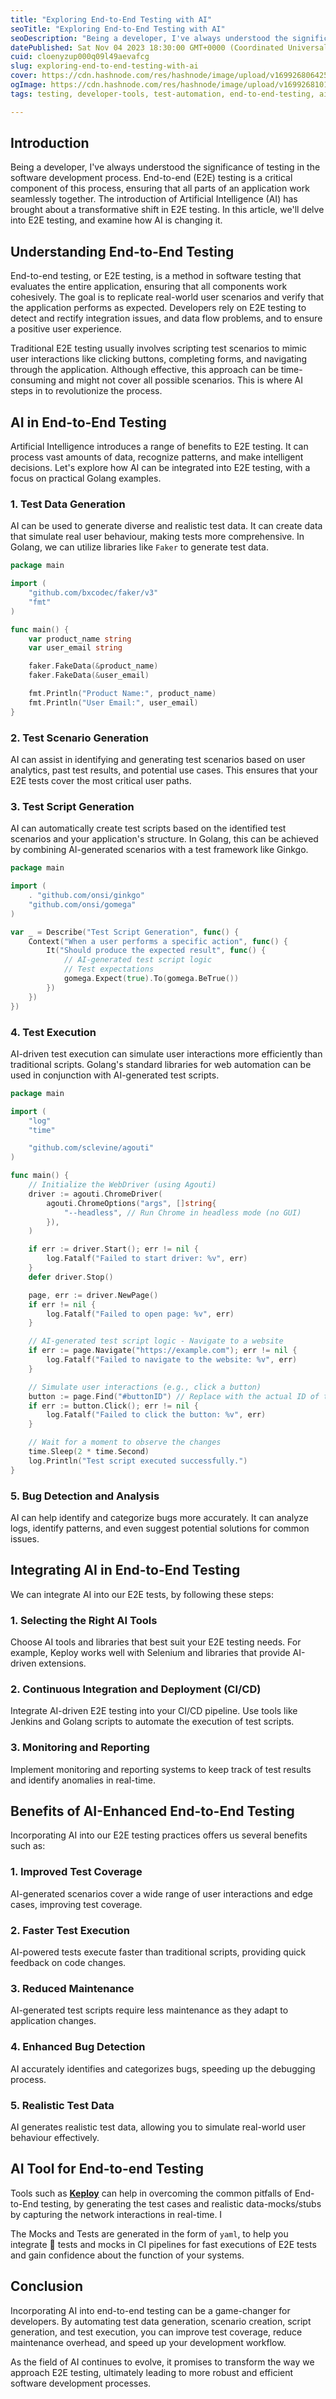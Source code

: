 ```yaml
---
title: "Exploring End-to-End Testing with AI"
seoTitle: "Exploring End-to-End Testing with AI"
seoDescription: "Being a developer, I've always understood the significance of testing in the software development process."
datePublished: Sat Nov 04 2023 18:30:00 GMT+0000 (Coordinated Universal Time)
cuid: cloenyzup000q09l49aevafcg
slug: exploring-end-to-end-testing-with-ai
cover: https://cdn.hashnode.com/res/hashnode/image/upload/v1699268064251/1017d926-a096-43bc-b6c2-adad629e0de6.png
ogImage: https://cdn.hashnode.com/res/hashnode/image/upload/v1699268101791/c0384b83-b6f9-4bba-8209-3434d52bbfbc.png
tags: testing, developer-tools, test-automation, end-to-end-testing, ai-tools

---
```


## Introduction

Being a developer, I've always understood the significance of testing in the software development process. End-to-end (E2E) testing is a critical component of this process, ensuring that all parts of an application work seamlessly together. The introduction of Artificial Intelligence (AI) has brought about a transformative shift in E2E testing. In this article, we'll delve into E2E testing, and examine how AI is changing it.

## Understanding End-to-End Testing

End-to-end testing, or E2E testing, is a method in software testing that evaluates the entire application, ensuring that all components work cohesively. The goal is to replicate real-world user scenarios and verify that the application performs as expected. Developers rely on E2E testing to detect and rectify integration issues, and data flow problems, and to ensure a positive user experience.

Traditional E2E testing usually involves scripting test scenarios to mimic user interactions like clicking buttons, completing forms, and navigating through the application. Although effective, this approach can be time-consuming and might not cover all possible scenarios. This is where AI steps in to revolutionize the process.

## AI in End-to-End Testing

Artificial Intelligence introduces a range of benefits to E2E testing. It can process vast amounts of data, recognize patterns, and make intelligent decisions. Let's explore how AI can be integrated into E2E testing, with a focus on practical Golang examples.

### 1\. Test Data Generation

AI can be used to generate diverse and realistic test data. It can create data that simulate real user behaviour, making tests more comprehensive. In Golang, we can utilize libraries like `Faker` to generate test data.

```go
package main

import (
    "github.com/bxcodec/faker/v3"
    "fmt"
)

func main() {
    var product_name string
    var user_email string

    faker.FakeData(&product_name)
    faker.FakeData(&user_email)

    fmt.Println("Product Name:", product_name)
    fmt.Println("User Email:", user_email)
}
```

### 2\. Test Scenario Generation

AI can assist in identifying and generating test scenarios based on user analytics, past test results, and potential use cases. This ensures that your E2E tests cover the most critical user paths.

### 3\. Test Script Generation

AI can automatically create test scripts based on the identified test scenarios and your application's structure. In Golang, this can be achieved by combining AI-generated scenarios with a test framework like Ginkgo.

```go
package main

import (
    . "github.com/onsi/ginkgo"
    "github.com/onsi/gomega"
)

var _ = Describe("Test Script Generation", func() {
    Context("When a user performs a specific action", func() {
        It("Should produce the expected result", func() {
            // AI-generated test script logic
            // Test expectations
            gomega.Expect(true).To(gomega.BeTrue())
        })
    })
})
```

### 4\. Test Execution

AI-driven test execution can simulate user interactions more efficiently than traditional scripts. Golang's standard libraries for web automation can be used in conjunction with AI-generated test scripts.

```go
package main

import (
	"log"
	"time"

	"github.com/sclevine/agouti"
)

func main() {
	// Initialize the WebDriver (using Agouti)
	driver := agouti.ChromeDriver(
		agouti.ChromeOptions("args", []string{
			"--headless", // Run Chrome in headless mode (no GUI)
		}),
	)

	if err := driver.Start(); err != nil {
		log.Fatalf("Failed to start driver: %v", err)
	}
	defer driver.Stop()

	page, err := driver.NewPage()
	if err != nil {
		log.Fatalf("Failed to open page: %v", err)
	}

	// AI-generated test script logic - Navigate to a website
	if err := page.Navigate("https://example.com"); err != nil {
		log.Fatalf("Failed to navigate to the website: %v", err)
	}

	// Simulate user interactions (e.g., click a button)
	button := page.Find("#buttonID") // Replace with the actual ID of the button
	if err := button.Click(); err != nil {
		log.Fatalf("Failed to click the button: %v", err)
	}

	// Wait for a moment to observe the changes
	time.Sleep(2 * time.Second)
	log.Println("Test script executed successfully.")
}
```

### 5\. Bug Detection and Analysis

AI can help identify and categorize bugs more accurately. It can analyze logs, identify patterns, and even suggest potential solutions for common issues.

## Integrating AI in End-to-End Testing

We can integrate AI into our E2E tests, by following these steps:

### 1\. Selecting the Right AI Tools

Choose AI tools and libraries that best suit your E2E testing needs. For example, Keploy works well with Selenium and libraries that provide AI-driven extensions.

### 2\. Continuous Integration and Deployment (CI/CD)

Integrate AI-driven E2E testing into your CI/CD pipeline. Use tools like Jenkins and Golang scripts to automate the execution of test scripts.

### 3\. Monitoring and Reporting

Implement monitoring and reporting systems to keep track of test results and identify anomalies in real-time.

## Benefits of AI-Enhanced End-to-End Testing

Incorporating AI into our E2E testing practices offers us several benefits such as:

### 1\. Improved Test Coverage

AI-generated scenarios cover a wide range of user interactions and edge cases, improving test coverage.

### 2\. Faster Test Execution

AI-powered tests execute faster than traditional scripts, providing quick feedback on code changes.

### 3\. Reduced Maintenance

AI-generated test scripts require less maintenance as they adapt to application changes.

### 4\. Enhanced Bug Detection

AI accurately identifies and categorizes bugs, speeding up the debugging process.

### 5\. Realistic Test Data

AI generates realistic test data, allowing you to simulate real-world user behaviour effectively.

## **AI Tool for End-to-end Testing**

Tools such as [**Keploy**](https://keploy.io/) can help in overcoming the common pitfalls of End-to-End testing, by generating the test cases and realistic data-mocks/stubs by capturing the network interactions in real-time. I

The Mocks and Tests are generated in the form of `yaml`, to help you integrate 🚀 tests and mocks in CI pipelines for fast executions of E2E tests and gain confidence about the function of your systems.

## Conclusion

Incorporating AI into end-to-end testing can be a game-changer for developers. By automating test data generation, scenario creation, script generation, and test execution, you can improve test coverage, reduce maintenance overhead, and speed up your development workflow.

As the field of AI continues to evolve, it promises to transform the way we approach E2E testing, ultimately leading to more robust and efficient software development processes.